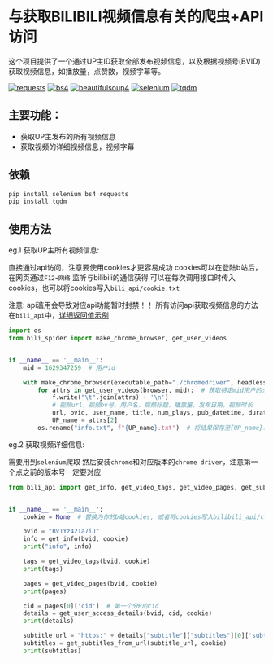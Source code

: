 # 与获取BILIBILI视频信息有关的爬虫+API访问

这个项目提供了一个通过UP主ID获取全部发布视频信息，以及根据视频号(BVID)获取视频信息，如播放量，点赞数，视频字幕等。

[![requests](https://img.shields.io/badge/requests-2.32.2-blue)](https://pypi.org/project/requests/)
[![bs4](https://img.shields.io/badge/bs4-0.0.2-blue)](https://pypi.org/project/bs4/)
[![beautifulsoup4](https://img.shields.io/badge/beautifulsoup4-4.12.3-blue)](https://pypi.org/project/beautifulsoup4/)
[![selenium](https://img.shields.io/badge/selenium-4.21.0-blue)](https://pypi.org/project/selenium/)
[![tqdm](https://img.shields.io/badge/tqdm-4.66.4-blue)](https://pypi.org/project/tqdm/)

## 主要功能：
- 获取UP主发布的所有视频信息
- 获取视频的详细视频信息，视频字幕

## 依赖

```bash
pip install selenium bs4 requests
pip install tqdm
```

## 使用方法
eg.1 获取UP主所有视频信息:

直接通过api访问，注意要使用cookies才更容易成功
cookies可以在登陆b站后，在网页通过`F12`-`网络` 监听与bilibili的通信获得
可以在每次调用接口时传入cookies，也可以将cookies写入`bili_api/cookie.txt`

注意: api滥用会导致对应api功能暂时封禁！！
所有访问api获取视频信息的方法在`bili_api`中，[详细返回值示例](bili_api/response_demo)

```python
import os
from bili_spider import make_chrome_browser, get_user_videos


if __name__ == '__main__':
    mid = 1629347259  # 用户id

    with make_chrome_browser(executable_path="./chromedriver", headless=False) as browser, open("info.txt", "w") as f:
        for attrs in get_user_videos(browser, mid):  # 获取特定mid用户的全部视频属性,类型均为字符串
            f.write("\t".join(attrs) + '\n')
            # 视频url，视频bv号，用户名，视频标题，播放量，发布日期，视频时长
            url, bvid, user_name, title, num_plays, pub_datetime, duration = attrs
            UP_name = attrs[2]
        os.rename("info.txt", f"{UP_name}.txt")  # 将结果保存至{UP_name}.txt
```
eg.2 获取视频详细信息:

需要用到`selenium`爬取
然后安装`chrome`和对应版本的`chrome driver`，注意第一个点之前的版本号一定要对应

```python
from bili_api import get_info, get_video_tags, get_video_pages, get_subtitles_from_url, get_user_access_details


if __name__ == '__main__':
    cookie = None  # 替换为你的b站cookies, 或者将cookies写入bilibili_api/cookies.txt

    bvid = "BV1Yz421a7iJ"
    info = get_info(bvid, cookie)
    print("info", info)

    tags = get_video_tags(bvid, cookie)
    print(tags)

    pages = get_video_pages(bvid, cookie)
    print(pages)

    cid = pages[0]['cid']  # 第一个分P的cid
    details = get_user_access_details(bvid, cid, cookie)
    print(details)

    subtitle_url = "https:" + details["subtitle"]["subtitles"][0]['subtitle_url']
    subtitles = get_subtitles_from_url(subtitle_url, cookie)
    print(subtitles)

```
